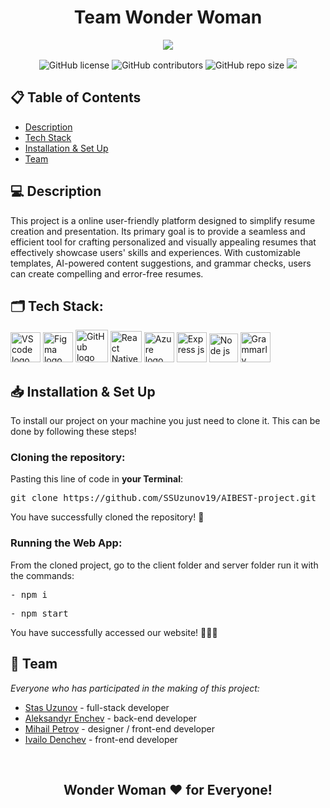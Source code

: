 <h1 align="center">Team Wonder Woman</h1>

<p align = "center">
    <img src="https://cdn.discordapp.com/attachments/1125828347415511040/1131705401658847292/githubBanner.png" />
</p>

<p align = "center">
    <img alt="GitHub license" src="https://img.shields.io/github/license/SSUzunov19/CV-Builder-AIBEST?style=for-the-badge">
    <img alt="GitHub contributors" src="https://img.shields.io/github/contributors/SSUzunov19/CV-Builder-AIBEST?style=for-the-badge">
    <img alt="GitHub repo size" src="https://img.shields.io/github/repo-size/SSUzunov19/CV-Builder-AIBEST?style=for-the-badge">
    <img src="https://img.shields.io/github/languages/count/SSUzunov19/CV-Builder-AIBEST?style=for-the-badge">
</p>

## 📋 Table of Contents
- [Description](#description)
- [Tech Stack](#technologies)
- [Installation & Set Up](#setup)
- [Team](#team)

## 💻 Description <a name="description"></a>
<p>This project is a online user-friendly platform designed to simplify resume creation and presentation. Its primary goal is to provide a seamless and efficient tool for crafting personalized and visually appealing resumes that effectively showcase users' skills and experiences. With customizable templates, AI-powered content suggestions, and grammar checks, users can create compelling and error-free resumes.</p>


## 🗂️ Tech Stack: <a name="technologies"></a>
<p align="left">
    <a href="https://code.visualstudio.com/"><img src="https://img.icons8.com/color/344/visual-studio-code-2019.png" alt="VS code logo" width=48px /></a>
    <a href="https://www.figma.com/"><img src="https://img.icons8.com/color/344/figma--v1.png" alt="Figma logo" width=48px/></a>
    <a href="https://github.com/"><img src="https://img.icons8.com/nolan/344/github.png" alt="GitHub logo" width=52px /></a>
    <a href="https://reactnative.dev/"><img src="https://img.icons8.com/color/344/react-native.png" alt="React Native logo" width=50px /></a>
    <a href="https://azure.microsoft.com/en-us/products/postgresql/"><img src="https://upload.wikimedia.org/wikipedia/commons/thumb/2/29/Postgresql_elephant.svg/1200px-Postgresql_elephant.svg.png" alt="Azure logo" width=48px /></a>
    <a href="https://expressjs.com/"><img src="https://ajeetchaulagain.com/static/7cb4af597964b0911fe71cb2f8148d64/87351/express-js.png" alt="Express js" width=48px /></a>
    <a href="https://nodejs.org/en"><img src="https://cdn.freebiesupply.com/logos/large/2x/nodejs-icon-logo-png-transparent.png" alt="Node js" width=46px /></a>
    <a href="https://app.grammarly.com/"><img src="https://www.grammarly.com/media-resources/grammarlyicon-png" alt="Grammarly" width=48px /></a>
    </p>

## 📥 Installation & Set Up <a name="setup"></a>
<p> To install our project on your machine you just need to clone it. This can be done by following these steps! </p>


<h3><B>Cloning the repository:</B></h3>

Pasting this line of code in **your Terminal**:
<pre>git clone https://github.com/SSUzunov19/AIBEST-project.git</pre>
<p>You have successfully cloned the repository! 🥳</p>


<h3><B>Running the Web App:</B></h3>

From the cloned project, go to the client folder and server folder run it with the commands:
</ul> 
<pre>- npm i</pre>
<pre>- npm start</pre>

<p>You have successfully accessed our website! 👏👏👏</p>

## 📖 Team<a name="team"></a>
*Everyone who has participated in the making of this project:*
- [Stas Uzunov](https://github.com/SSUzunov19) - full-stack developer
- [Aleksandyr Enchev](https://github.com/ACEnchev) - back-end developer
- [Mihail Petrov](https://github.com/MMPetrov20) - designer / front-end developer
- [Ivailo Denchev](https://github.com/ivailoDenchev) - front-end developer

<br>

## <p align = "center">Wonder Woman ❤️ for <B>Everyone!</B></p>
